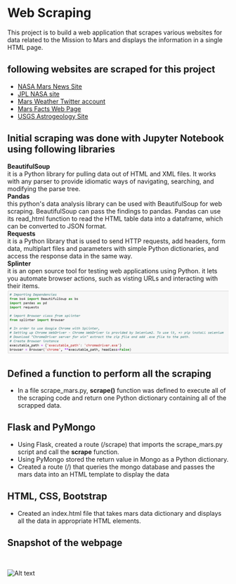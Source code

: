 # Web Scraping 
This project is to build a web application that scrapes various websites for data related to the Mission to Mars and displays the information in a single HTML page.

## following websites are scraped for this project
* [NASA Mars News Site](https://mars.nasa.gov/news/)
* [JPL NASA site](https://www.jpl.nasa.gov/spaceimages/?search=&category=Mars)
* [Mars Weather Twitter account](https://twitter.com/marswxreport?lang=en)
* [Mars Facts Web Page](http://space-facts.com/mars/)
* [USGS Astrogeology Site](https://astrogeology.usgs.gov/search/results?q=hemisphere+enhanced&k1=target&v1=Mars) 

## Initial scraping was done with Jupyter Notebook using following libraries
**BeautifulSoup**
<br>
it is a Python library for pulling data out of HTML and XML files. It works with any parser to provide idiomatic ways of navigating, searching, and modifying the parse tree.
<br>
**Pandas**
<br>
this python's data analysis library can be used with BeautifulSoup for web scraping. BeautifulSoup can pass the findings to pandas. Pandas can use its read_html function to read the HTML table data into a dataframe, which can be converted to JSON format.
<br>
**Requests**
<br>
it is a Python library that is used to send HTTP requests, add headers, form data, multiplart files and parameters with simple Python dictionaries, and access the response data in the same way.
<br>
**Splinter**
<br>
it is an open source tool for testing web applications using Python. it lets you automate browser actions, such as visting URLs and interacting with their items.
<br>
![Alt text](scraping_imports.PNG?raw=true "Optional Title")


## Defined a function to perform all the scraping
* In a file scrape_mars.py, **scrape()** function was defined to execute all of the scraping code and return one Python dictionary containing all of the scrapped data.
## Flask and PyMongo
* Using Flask, created a route (/scrape) that imports the scrape_mars.py script and call the **scrape** function.
* Using PyMongo stored the return value in Mongo as a Python dictionary.
* Created a route (/) that queries the mongo database and passes the mars data into an HTML template to display the data
## HTML, CSS, Bootstrap
* Created an index.html file that takes mars data dictionary and displays all the data in appropriate HTML elements.

## Snapshot of the webpage
<br>

![Alt text](webpage.png?raw=true "Optional Title")
